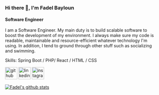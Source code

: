 ### Hi there 👋, I'm Fadel Bayloun
#### Software Engineer

I am a Software Engineer.  My main duty is to build scalable software to boost the development of my environment. I always make sure my code is readable, maintainable and resource-efficient whatever technology I'm using. In addition, I tend to ground through other stuff such as socializing and swimming.

Skills: Spring Boot / PHP/ React / HTML / CSS

[<img src='https://cdn.jsdelivr.net/npm/simple-icons@3.0.1/icons/github.svg' alt='github' height='40'>](https://github.com/fadelBaylounhttps://github.com/fadelBayloun)  [<img src='https://cdn.jsdelivr.net/npm/simple-icons@3.0.1/icons/linkedin.svg' alt='linkedin' height='40'>](https://www.linkedin.com/in/https://www.linkedin.com/in/fadelbayloun//)  [<img src='https://cdn.jsdelivr.net/npm/simple-icons@3.0.1/icons/instagram.svg' alt='instagram' height='40'>](https://www.instagram.com/https://www.instagram.com/fadel_byln/?hl=en/)  

[![Fadel's github stats](https://github-readme-stats.vercel.app/api?username=fadelBayloun)](https://github.com/anuraghazra/github-readme-stats)

